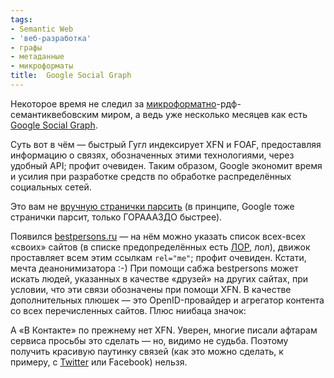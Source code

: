 ```yaml
---
tags:
- Semantic Web
- 'веб-разработка'
- графы
- метаданные
- микроформаты
title:  Google Social Graph
---
```


Некоторое время не следил за [микроформатно][]-рдф-семантиквебовским
миром, а ведь уже несколько месяцев как есть [Google Social Graph][].

Суть вот в чём — быстрый Гугл индексирует XFN и FOAF, предоставляя
информацию о связях, обозначенных этими технологиями, через удобный API;
профит очевиден. Таким образом, Google экономит время и усилия при
разработке средств по обработке распределённых социальных сетей.

Это вам не [вручную странички парсить][] (в принципе, Google тоже
странички парсит, только ГОРАААЗДО быстрее).

Появился [bestpersons.ru][] — на нём можно указать список всех-всех
«своих» сайтов (в списке предопределённых есть [ЛОР][], лол), движок
проставляет всем этим ссылкам `rel="me"`; профит очевиден. Кстати, мечта
деанонимизатора :-) При помощи сабжа bestpersons может искать людей,
указанных в качестве «друзей» на других сайтах, при условии, что эти
связи обозначены при помощи XFN. В качестве дополнительных плюшек — это
OpenID-провайдер и агрегатор контента со всех перечисленных сайтов. Плюс
ниибаца значок:

А «В Контакте» по прежнему нет XFN. Уверен, многие писали афтарам
сервиса просьбы это сделать — но, видимо не судьба. Поэтому получить
красивую паутинку связей (как это можно сделать, к примеру, с
[Twitter][] или Facebook) нельзя.

  [микроформатно]: http://sphinx.net.ru/blog/entry/what-are-microformats
  [Google Social Graph]: http://code.google.com/intl/ru_ALL/apis/socialgraph/
  [вручную странички парсить]: http://sphinx.net.ru/blog/entry/simple-microformat-xslt-extraction/
  [bestpersons.ru]: http://dzhus.bestpersons.ru/
  [ЛОР]: http://linux.org.ru/
  [Twitter]: http://www.twitter.com/dzhus
